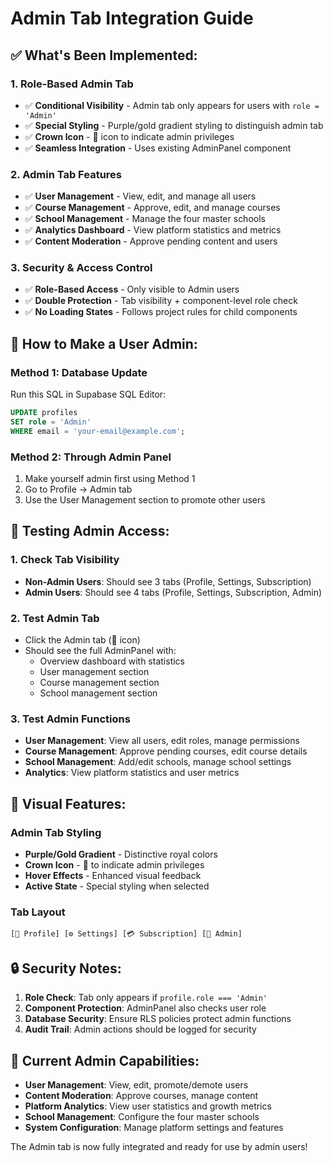 # Admin Tab Integration Guide

## ✅ **What's Been Implemented:**

### **1. Role-Based Admin Tab**
- ✅ **Conditional Visibility** - Admin tab only appears for users with `role = 'Admin'`
- ✅ **Special Styling** - Purple/gold gradient styling to distinguish admin tab
- ✅ **Crown Icon** - 👑 icon to indicate admin privileges
- ✅ **Seamless Integration** - Uses existing AdminPanel component

### **2. Admin Tab Features**
- ✅ **User Management** - View, edit, and manage all users
- ✅ **Course Management** - Approve, edit, and manage courses
- ✅ **School Management** - Manage the four master schools
- ✅ **Analytics Dashboard** - View platform statistics and metrics
- ✅ **Content Moderation** - Approve pending content and users

### **3. Security & Access Control**
- ✅ **Role-Based Access** - Only visible to Admin users
- ✅ **Double Protection** - Tab visibility + component-level role check
- ✅ **No Loading States** - Follows project rules for child components

## 🔧 **How to Make a User Admin:**

### **Method 1: Database Update**
Run this SQL in Supabase SQL Editor:
```sql
UPDATE profiles 
SET role = 'Admin' 
WHERE email = 'your-email@example.com';
```

### **Method 2: Through Admin Panel**
1. Make yourself admin first using Method 1
2. Go to Profile → Admin tab
3. Use the User Management section to promote other users

## 🧪 **Testing Admin Access:**

### **1. Check Tab Visibility**
- **Non-Admin Users**: Should see 3 tabs (Profile, Settings, Subscription)
- **Admin Users**: Should see 4 tabs (Profile, Settings, Subscription, Admin)

### **2. Test Admin Tab**
- Click the Admin tab (👑 icon)
- Should see the full AdminPanel with:
  - Overview dashboard with statistics
  - User management section
  - Course management section
  - School management section

### **3. Test Admin Functions**
- **User Management**: View all users, edit roles, manage permissions
- **Course Management**: Approve pending courses, edit course details
- **School Management**: Add/edit schools, manage school settings
- **Analytics**: View platform statistics and user metrics

## 🎨 **Visual Features:**

### **Admin Tab Styling**
- **Purple/Gold Gradient** - Distinctive royal colors
- **Crown Icon** - 👑 to indicate admin privileges
- **Hover Effects** - Enhanced visual feedback
- **Active State** - Special styling when selected

### **Tab Layout**
```
[👤 Profile] [⚙️ Settings] [💳 Subscription] [👑 Admin]
```

## 🔒 **Security Notes:**

1. **Role Check**: Tab only appears if `profile.role === 'Admin'`
2. **Component Protection**: AdminPanel also checks user role
3. **Database Security**: Ensure RLS policies protect admin functions
4. **Audit Trail**: Admin actions should be logged for security

## 🎯 **Current Admin Capabilities:**

- **User Management**: View, edit, promote/demote users
- **Content Moderation**: Approve courses, manage content
- **Platform Analytics**: View user statistics and growth metrics
- **School Management**: Configure the four master schools
- **System Configuration**: Manage platform settings and features

The Admin tab is now fully integrated and ready for use by admin users!

